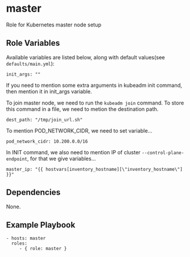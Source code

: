 master
=========

Role for Kubernetes master node setup

Role Variables
--------------

Available variables are listed below, along with default values(see `defaults/main.yml`): 

    init_args: ""

If you need to mention some extra arguments in kubeadm init command, then mention it in init_args variable. 

To join master node, we need to run the `kubeadm join` command. To store this command in a file, we need to metion the destination path.

    dest_path: "/tmp/join_url.sh"

To mention POD_NETWORK_CIDR, we need to set variable...

    pod_network_cidr: 10.200.0.0/16

In INIT command, we also need to mention IP of cluster `--control-plane-endpoint`, for that we give variables...

    master_ip: "{{ hostvars[inventory_hostname][\"inventory_hostname\"] }}"


Dependencies
------------

None.

Example Playbook
----------------

    - hosts: master
      roles:
         - { role: master }

